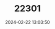 ---
title: "22301"
category: "Troides andromache"
draft: false
date: 2024-02-22 13:03:50
languages:
  English: ["Borneo Birdwing"]
---